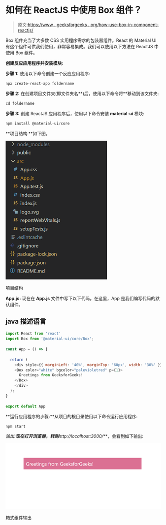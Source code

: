 # 如何在 ReactJS 中使用 Box 组件？

> 原文:[https://www . geeksforgeeks . org/how-use-box-in-component-reactjs/](https://www.geeksforgeeks.org/how-to-use-box-component-in-reactjs/)

Box 组件充当了大多数 CSS 实用程序需求的包装器组件。React 的 Material UI 有这个组件可供我们使用，非常容易集成。我们可以使用以下方法在 ReactJS 中使用 Box 组件。

**创建反应应用程序并安装模块:**

**步骤 1:** 使用以下命令创建一个反应应用程序:

```jsx
npx create-react-app foldername
```

**步骤 2:** 在创建项目文件夹(即文件夹名**)后，使用以下命令将**移动到该文件夹:

```jsx
cd foldername
```

**步骤 3:** 创建 ReactJS 应用程序后，使用以下命令安装 **material-ui** 模块:

```jsx
npm install @material-ui/core
```

**项目结构:**如下图。

![](img/f04ae0d8b722a9fff0bd9bd138b29c23.png)

项目结构

**App.js:** 现在在 **App.js** 文件中写下以下代码。在这里，App 是我们编写代码的默认组件。

## java 描述语言

```jsx
import React from 'react'
import Box from '@material-ui/core/Box';

const App = () => {

  return (
    <div style={{ marginLeft: '40%', marginTop: '60px', width: '30%' }}>
    <Box color="white" bgcolor="palevioletred" p={1}>
      Greetings from GeeksforGeeks!
    </Box>
    </div>
  );
}

export default App
```

**运行应用程序的步骤:**从项目的根目录使用以下命令运行应用程序:

```jsx
npm start
```

**输出:**现在打开浏览器，转到***http://localhost:3000/***，会看到如下输出:

![](img/2a659108b855588751a25bb1c16dade1.png)

箱式组件输出